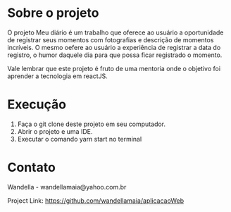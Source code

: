 <h1>Sobre o projeto</h1>
<p>O projeto Meu diário é um trabalho que oferece ao usuário a oportunidade de registrar seus momentos com fotografias e descrição de momentos incríveis. O mesmo oefere ao usuário a experiência de registrar a data do registro, o humor daquele dia para que possa ficar registrado o momento.
  
 Vale lembrar que este projeto é fruto de uma mentoria onde o objetivo foi aprender a tecnologia em reactJS.</p>

<h1>Execução</h1>
<ol>
  <li>Faça o git clone deste projeto em seu computador.</li>
  <li>Abrir o projeto e uma IDE.</li>
  <li>Executar o comando yarn start no terminal</li>
</ol>

<h1>Contato</h1>
<p>Wandella - wandellamaia@yahoo.com.br</p>

Project Link: https://github.com/wandellamaia/aplicacaoWeb
